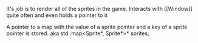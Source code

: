 It's job is to render all of the sprites in the game.
Interacts with [[Window]] quite often and even holds a pointer to it

A pointer to a map with the value of a sprite pointer and a key of a sprite pointer is stored. aka std::map<Sprite*, Sprite*>* sprites;
